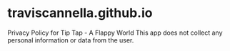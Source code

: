 # traviscannella.github.io
Privacy Policy for Tip Tap - A Flappy World 
This app does not collect any personal information or data from the user. 
